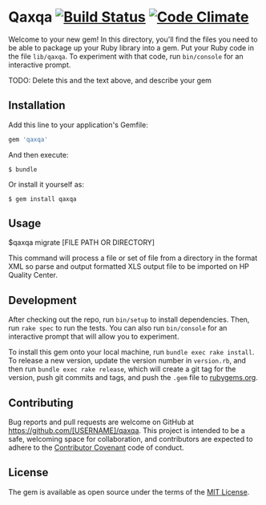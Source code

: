 # Qaxqa [![Build Status](https://travis-ci.org/rpossan/qaxqa.svg?branch=master)](https://travis-ci.org/rpossan/qaxqa) [![Code Climate](https://codeclimate.com/github/rpossan/qaxqa/badges/gpa.svg)](https://codeclimate.com/github/rpossan/qaxqa)

Welcome to your new gem! In this directory, you'll find the files you need to be able to package up your Ruby library into a gem. Put your Ruby code in the file `lib/qaxqa`. To experiment with that code, run `bin/console` for an interactive prompt.

TODO: Delete this and the text above, and describe your gem

## Installation

Add this line to your application's Gemfile:

```ruby
gem 'qaxqa'
```

And then execute:

    $ bundle

Or install it yourself as:

    $ gem install qaxqa

## Usage

$qaxqa migrate [FILE PATH OR DIRECTORY]

This command will process a file or set of file from a directory in the format XML so parse and output formatted XLS output file to be imported on HP Quality Center.

## Development

After checking out the repo, run `bin/setup` to install dependencies. Then, run `rake spec` to run the tests. You can also run `bin/console` for an interactive prompt that will allow you to experiment.

To install this gem onto your local machine, run `bundle exec rake install`. To release a new version, update the version number in `version.rb`, and then run `bundle exec rake release`, which will create a git tag for the version, push git commits and tags, and push the `.gem` file to [rubygems.org](https://rubygems.org).

## Contributing

Bug reports and pull requests are welcome on GitHub at https://github.com/[USERNAME]/qaxqa. This project is intended to be a safe, welcoming space for collaboration, and contributors are expected to adhere to the [Contributor Covenant](http://contributor-covenant.org) code of conduct.


## License

The gem is available as open source under the terms of the [MIT License](http://opensource.org/licenses/MIT).

